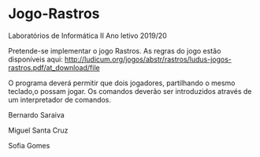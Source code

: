 # Jogo-Rastros

Laboratórios de Informática II
Ano letivo 2019/20

Pretende-se implementar o jogo Rastros. 
As regras do jogo estão disponíveis aqui: http://ludicum.org/jogos/abstr/rastros/ludus-jogos-rastros.pdf/at_download/file

O programa deverá permitir que dois jogadores, partilhando o mesmo
teclado,o possam jogar. Os comandos deverão ser introduzidos através de um interpretador de comandos.

Bernardo Saraiva

Miguel Santa Cruz

Sofia Gomes

